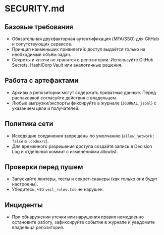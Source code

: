 # SECURITY.md

## Базовые требования
- Обязательная двухфакторная аутентификация (MFA/SSO) для GitHub и сопутствующих сервисов.
- Принцип наименьших привилегий: доступ выдаётся только на необходимый объём задач.
- Секреты и ключи не хранятся в репозитории. Используйте GitHub Secrets, HashiCorp Vault или аналогичные решения.

## Работа с артефактами
- Архивы в репозитории могут содержать приватные данные. Перед распаковкой согласуйте действия с владельцем.
- Любые выгрузки/экспорты фиксируйте в журнале (`JOURNAL.jsonl`) с указанием цели и получателей.

## Политика сети
- Исходящие соединения запрещены по умолчанию (`allow_network: false` в `.codexrc`).
- Для временного разрешения доступа создайте запись в Decision Log и отдельный коммит с изменениями allowlist.

## Проверки перед пушем
- Запускайте линтеры, тесты и секрет-сканеры (как только они будут настроены).
- Убедитесь, что `veil_rules.txt` не нарушен.

## Инциденты
- При обнаружении утечки или нарушения правил немедленно остановите работу, зафиксируйте событие в журнале и уведомите владельца репозитория.

